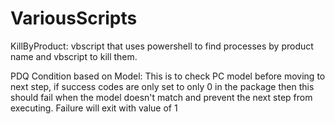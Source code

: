# VariousScripts

KillByProduct: vbscript that uses powershell to find processes by product name and vbscript to kill them.

PDQ Condition based on Model: This is to check PC model before moving to next step, if success codes are only set to only 0 in the package then this should fail when the model doesn't match and prevent the next step from executing. Failure will exit with value of 1
